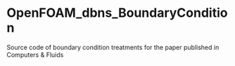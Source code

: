 # OpenFOAM_dbns_BoundaryCondition
Source code of boundary condition treatments for the paper published in Computers &amp; Fluids 
